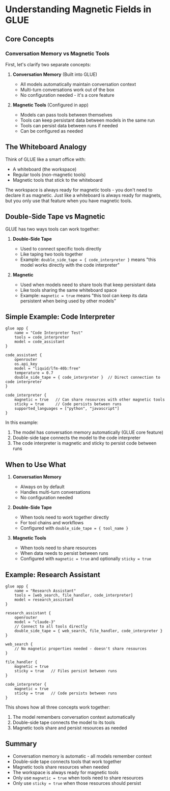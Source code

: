 # Understanding Magnetic Fields in GLUE

## Core Concepts

### Conversation Memory vs Magnetic Tools

First, let's clarify two separate concepts:

1. **Conversation Memory** (Built into GLUE)
   - All models automatically maintain conversation context
   - Multi-turn conversations work out of the box
   - No configuration needed - it's a core feature

2. **Magnetic Tools** (Configured in app)
   - Models can pass tools between themselves
   - Tools can keep persistant data between models in the same run
   - Tools can persist data between runs if needed
   - Can be configured as needed

## The Whiteboard Analogy

Think of GLUE like a smart office with:
- A whiteboard (the workspace)
- Regular tools (non-magnetic tools)
- Magnetic tools that stick to the whiteboard

The workspace is always ready for magnetic tools - you don't need to declare it as magnetic. Just like a whiteboard is always ready for magnets, but you only use that feature when you have magnetic tools.

## Double-Side Tape vs Magnetic

GLUE has two ways tools can work together:

1. **Double-Side Tape**
   - Used to connect specific tools directly
   - Like taping two tools together
   - Example: `double_side_tape = { code_interpreter }` means "this model works directly with the code interpreter"

2. **Magnetic**
   - Used when models need to share tools that keep persistant data
   - Like tools sharing the same whiteboard space
   - Example: `magnetic = true` means "this tool can keep its data persistent when being used by other models"

## Simple Example: Code Interpreter

```glue
glue app {
    name = "Code Interpreter Test"
    tools = code_interpreter
    model = code_assistant
}

code_assistant {
    openrouter
    os.api_key
    model = "liquid/lfm-40b:free"
    temperature = 0.7
    double_side_tape = { code_interpreter }  // Direct connection to code interpreter
}

code_interpreter {
    magnetic = true   // Can share resources with other magnetic tools
    sticky = true     // Code persists between runs
    supported_languages = ["python", "javascript"]
}
```

In this example:
1. The model has conversation memory automatically (GLUE core feature)
2. Double-side tape connects the model to the code interpreter
3. The code interpreter is magnetic and sticky to persist code between runs

## When to Use What

1. **Conversation Memory**
   - Always on by default
   - Handles multi-turn conversations
   - No configuration needed

2. **Double-Side Tape**
   - When tools need to work together directly
   - For tool chains and workflows
   - Configured with `double_side_tape = { tool_name }`

3. **Magnetic Tools**
   - When tools need to share resources
   - When data needs to persist between runs
   - Configured with `magnetic = true` and optionally `sticky = true`

## Example: Research Assistant

```glue
glue app {
    name = "Research Assistant"
    tools = [web_search, file_handler, code_interpreter]
    model = research_assistant
}

research_assistant {
    openrouter
    model = "claude-3"
    // Connect to all tools directly
    double_side_tape = { web_search, file_handler, code_interpreter }
}

web_search {
    // No magnetic properties needed - doesn't share resources
}

file_handler {
    magnetic = true
    sticky = true   // Files persist between runs
}

code_interpreter {
    magnetic = true
    sticky = true   // Code persists between runs
}
```

This shows how all three concepts work together:
1. The model remembers conversation context automatically
2. Double-side tape connects the model to its tools
3. Magnetic tools share and persist resources as needed

## Summary

- Conversation memory is automatic - all models remember context
- Double-side tape connects tools that work together
- Magnetic tools share resources when needed
- The workspace is always ready for magnetic tools
- Only use `magnetic = true` when tools need to share resources
- Only use `sticky = true` when those resources should persist
